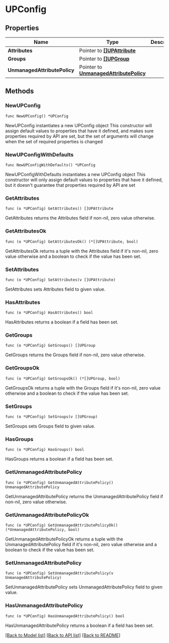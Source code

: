 # UPConfig

## Properties

Name | Type | Description | Notes
------------ | ------------- | ------------- | -------------
**Attributes** | Pointer to [**[]UPAttribute**](UPAttribute.md) |  | [optional] 
**Groups** | Pointer to [**[]UPGroup**](UPGroup.md) |  | [optional] 
**UnmanagedAttributePolicy** | Pointer to [**UnmanagedAttributePolicy**](UnmanagedAttributePolicy.md) |  | [optional] 

## Methods

### NewUPConfig

`func NewUPConfig() *UPConfig`

NewUPConfig instantiates a new UPConfig object
This constructor will assign default values to properties that have it defined,
and makes sure properties required by API are set, but the set of arguments
will change when the set of required properties is changed

### NewUPConfigWithDefaults

`func NewUPConfigWithDefaults() *UPConfig`

NewUPConfigWithDefaults instantiates a new UPConfig object
This constructor will only assign default values to properties that have it defined,
but it doesn't guarantee that properties required by API are set

### GetAttributes

`func (o *UPConfig) GetAttributes() []UPAttribute`

GetAttributes returns the Attributes field if non-nil, zero value otherwise.

### GetAttributesOk

`func (o *UPConfig) GetAttributesOk() (*[]UPAttribute, bool)`

GetAttributesOk returns a tuple with the Attributes field if it's non-nil, zero value otherwise
and a boolean to check if the value has been set.

### SetAttributes

`func (o *UPConfig) SetAttributes(v []UPAttribute)`

SetAttributes sets Attributes field to given value.

### HasAttributes

`func (o *UPConfig) HasAttributes() bool`

HasAttributes returns a boolean if a field has been set.

### GetGroups

`func (o *UPConfig) GetGroups() []UPGroup`

GetGroups returns the Groups field if non-nil, zero value otherwise.

### GetGroupsOk

`func (o *UPConfig) GetGroupsOk() (*[]UPGroup, bool)`

GetGroupsOk returns a tuple with the Groups field if it's non-nil, zero value otherwise
and a boolean to check if the value has been set.

### SetGroups

`func (o *UPConfig) SetGroups(v []UPGroup)`

SetGroups sets Groups field to given value.

### HasGroups

`func (o *UPConfig) HasGroups() bool`

HasGroups returns a boolean if a field has been set.

### GetUnmanagedAttributePolicy

`func (o *UPConfig) GetUnmanagedAttributePolicy() UnmanagedAttributePolicy`

GetUnmanagedAttributePolicy returns the UnmanagedAttributePolicy field if non-nil, zero value otherwise.

### GetUnmanagedAttributePolicyOk

`func (o *UPConfig) GetUnmanagedAttributePolicyOk() (*UnmanagedAttributePolicy, bool)`

GetUnmanagedAttributePolicyOk returns a tuple with the UnmanagedAttributePolicy field if it's non-nil, zero value otherwise
and a boolean to check if the value has been set.

### SetUnmanagedAttributePolicy

`func (o *UPConfig) SetUnmanagedAttributePolicy(v UnmanagedAttributePolicy)`

SetUnmanagedAttributePolicy sets UnmanagedAttributePolicy field to given value.

### HasUnmanagedAttributePolicy

`func (o *UPConfig) HasUnmanagedAttributePolicy() bool`

HasUnmanagedAttributePolicy returns a boolean if a field has been set.


[[Back to Model list]](../README.md#documentation-for-models) [[Back to API list]](../README.md#documentation-for-api-endpoints) [[Back to README]](../README.md)


